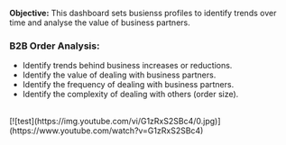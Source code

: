 **Objective:** This dashboard sets busienss profiles to identify trends over time and analyse the value of business partners.

### B2B Order Analysis:
- Identify trends behind business increases or reductions.
- Identify the value of dealing with business partners.
- Identify the frequency of dealing with business partners.
- Identify the complexity of dealing with others (order size).

<br>
[![test](https://img.youtube.com/vi/G1zRxS2SBc4/0.jpg)](https://www.youtube.com/watch?v=G1zRxS2SBc4)
